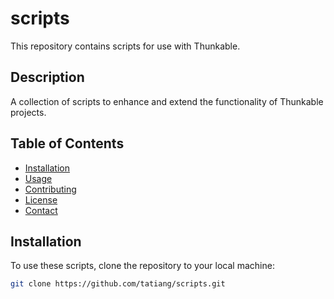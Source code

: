 # scripts

This repository contains scripts for use with Thunkable.

## Description

A collection of scripts to enhance and extend the functionality of Thunkable projects.

## Table of Contents

- [Installation](#installation)
- [Usage](#usage)
- [Contributing](#contributing)
- [License](#license)
- [Contact](#contact)

## Installation

To use these scripts, clone the repository to your local machine:

```sh
git clone https://github.com/tatiang/scripts.git
